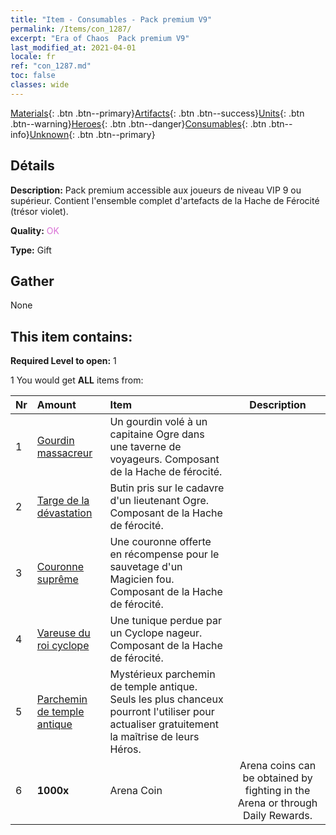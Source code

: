 ```yaml
---
title: "Item - Consumables - Pack premium V9"
permalink: /Items/con_1287/
excerpt: "Era of Chaos  Pack premium V9"
last_modified_at: 2021-04-01
locale: fr
ref: "con_1287.md"
toc: false
classes: wide
---
```

 [Materials](/fr/Items/){: .btn .btn--primary}[Artifacts](/fr/Items/Artifacts/){: .btn .btn--success}[Units](/fr/Items/Units/){: .btn .btn--warning}[Heroes](/fr/Items/Heroes/){: .btn .btn--danger}[Consumables](/fr/Items/Consumables/){: .btn .btn--info}[Unknown](/fr/Items/Unknown/){: .btn .btn--primary}

## Détails
 **Description:** Pack premium accessible aux joueurs de niveau VIP 9 ou supérieur. Contient l'ensemble complet d'artefacts de la Hache de Férocité (trésor violet).

 **Quality:** <span style="color: #DA70D6">OK</span>

 **Type:** Gift

## Gather

  None

## This item contains:

 **Required Level to open:** 1

 1 You would get **ALL** items  from:

  | Nr | Amount |     Item    | Description |
  |:---|:-------|:------------|:-----------:|
  | 1 | [Gourdin massacreur](/fr/Items/art_125/) | Un gourdin volé à un capitaine Ogre dans une taverne de voyageurs. Composant de la Hache de férocité. | 
  | 2 | [Targe de la dévastation](/fr/Items/art_126/) | Butin pris sur le cadavre d'un lieutenant Ogre. Composant de la Hache de férocité. | 
  | 3 | [Couronne suprême](/fr/Items/art_127/) | Une couronne offerte en récompense pour le sauvetage d'un Magicien fou. Composant de la Hache de férocité. | 
  | 4 | [Vareuse du roi cyclope](/fr/Items/art_128/) | Une tunique perdue par un Cyclope nageur. Composant de la Hache de férocité. | 
  | 5 | [Parchemin de temple antique](/fr/Items/con_697/) | Mystérieux parchemin de temple antique. Seuls les plus chanceux pourront l'utiliser pour actualiser gratuitement la maîtrise de leurs Héros. | 
  | 6 |  **1000x** | Arena Coin | Arena coins can be obtained by fighting in the Arena or through Daily Rewards.  | 
